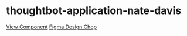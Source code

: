 # thoughtbot-application-nate-davis
[View Component](https://thoughtbot-application-nate-davis.netlify.app/)
[Figma Design Chop](https://www.figma.com/file/V9JVbXzEW115ym4wMBGqPb/thoughtbot-application-nate-davis-2021?node-id=0%3A1)
